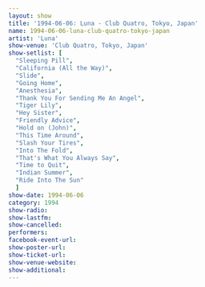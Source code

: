 ```yaml
---
layout: show
title: '1994-06-06: Luna - Club Quatro, Tokyo, Japan'
name: 1994-06-06-luna-club-quatro-tokyo-japan
artist: 'Luna'
show-venue: 'Club Quatro, Tokyo, Japan'
show-setlist: [
  "Sleeping Pill",
  "California (All the Way)",
  "Slide",
  "Going Home",
  "Anesthesia",
  "Thank You For Sending Me An Angel",
  "Tiger Lily",
  "Hey Sister",
  "Friendly Advice",
  "Hold on (John)",
  "This Time Around",
  "Slash Your Tires",
  "Into The Fold",
  "That's What You Always Say",
  "Time to Quit",
  "Indian Summer",
  "Ride Into The Sun"
  ]
show-date: 1994-06-06
category: 1994
show-radio: 
show-lastfm: 
show-cancelled: 
performers: 
facebook-event-url: 
show-poster-url: 
show-ticket-url: 
show-venue-website: 
show-additional: 
---
```


